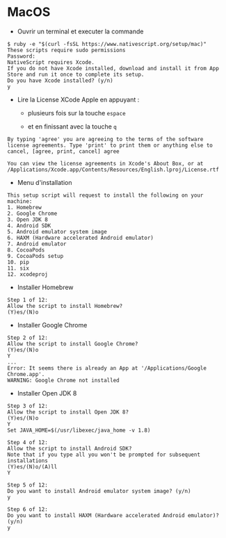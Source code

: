 # MacOS

* Ouvrir un terminal et executer la commande

```
$ ruby -e "$(curl -fsSL https://www.nativescript.org/setup/mac)"
These scripts require sudo permissions
Password:
NativeScript requires Xcode.
If you do not have Xcode installed, download and install it from App Store and run it once to complete its setup.
Do you have Xcode installed? (y/n)
y
```
* Lire la License XCode Apple en appuyant :

    - plusieurs fois sur la touche `espace` 
    
    - et en finissant avec la touche `q`

```
By typing 'agree' you are agreeing to the terms of the software license agreements. Type 'print' to print them or anything else to cancel, [agree, print, cancel] agree

You can view the license agreements in Xcode's About Box, or at /Applications/Xcode.app/Contents/Resources/English.lproj/License.rtf
```

* Menu d'installation

```
This setup script will request to install the following on your machine:
1. Homebrew
2. Google Chrome
3. Open JDK 8
4. Android SDK
5. Android emulator system image
6. HAXM (Hardware accelerated Android emulator)
7. Android emulator
8. CocoaPods
9. CocoaPods setup
10. pip
11. six
12. xcodeproj

```

* Installer Homebrew

```
Step 1 of 12:
Allow the script to install Homebrew?
(Y)es/(N)o
```

* Installer Google Chrome

```
Step 2 of 12:
Allow the script to install Google Chrome?
(Y)es/(N)o
Y
...
Error: It seems there is already an App at '/Applications/Google Chrome.app'.
WARNING: Google Chrome not installed
```

* Installer Open JDK 8

```
Step 3 of 12:
Allow the script to install Open JDK 8?
(Y)es/(N)o
Y
Set JAVA_HOME=$(/usr/libexec/java_home -v 1.8)
```

```
Step 4 of 12:
Allow the script to install Android SDK?
Note that if you type all you won't be prompted for subsequent installations
(Y)es/(N)o/(A)ll
Y
```

```
Step 5 of 12:
Do you want to install Android emulator system image? (y/n)
y
```

```
Step 6 of 12:
Do you want to install HAXM (Hardware accelerated Android emulator)? (y/n)
y
```
